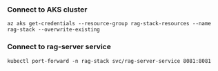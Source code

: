 ### Connect to AKS cluster

`az aks get-credentials --resource-group rag-stack-resources --name rag-stack --overwrite-existing`

### Connect to rag-server service

`kubectl port-forward -n rag-stack svc/rag-server-service 8081:8081`
